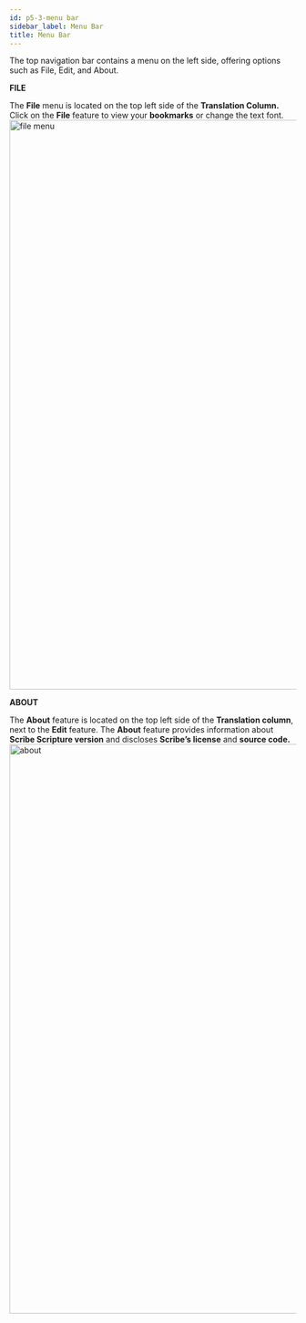 ```yaml
---
id: p5-3-menu bar
sidebar_label: Menu Bar
title: Menu Bar
---
```


The top navigation bar contains a menu on the left side, offering options such as File, Edit, and About.

**FILE**

The **File** menu is located on the top left side of the **Translation Column.**
Click on the **File** feature to view your **bookmarks** or change the text font.
<img src="/AutographaV2-1-0/filemenu.png"  width="1000px" alt="file menu"/>

<!-- **EDIT** 

The **Edit** feature is located on the top left side of the **Translation column,** next to the **File** feature.
At the moment, **Scribe** only supports “S” editing or “Section Headings.”
- Click on the letter “S” on the screen to add a section heading.Show an example image that highlights the section heading

<img src="/assets/edit.png"  width="1000px" alt="notification"/> -->



**ABOUT**

The **About** feature is located on the top left side of the **Translation column**, next to the **Edit** feature. 
The **About** feature provides information about **Scribe Scripture version** and discloses **Scribe’s license** and **source code.** 
<img src="/AutographaV2-1-0/about.png"  width="1000px" alt="about"/>